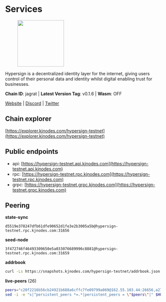 # Services

<figure><img src="https://raw.githubusercontent.com/kj89/testnet_manuals/main/pingpub/logos/hypersign.png" width="150" alt=""><figcaption></figcaption></figure>

Hypersign is a decentralized identity layer for the internet, giving  users control of their personal data and identity whilst digital  enabling trust for businesses.

**Chain ID**: jagrat | **Latest Version Tag**: v0.1.6 | **Wasm**: OFF

[Website](https://hypersign.id) | [Discord](https://discord.gg/DmuUjMrHVw) | [Twitter](https://twitter.com/hypersignchain)




## Chain explorer
[https://explorer.kjnodes.com/hypersign-testnet](https://explorer.kjnodes.com/hypersign-testnet)

## Public endpoints

* api: [https://hypersign-testnet.api.kjnodes.com](https://hypersign-testnet.api.kjnodes.com)
* rpc: [https://hypersign-testnet.rpc.kjnodes.com](https://hypersign-testnet.rpc.kjnodes.com)
* grpc: [https://hypersign-testnet.grpc.kjnodes.com](https://hypersign-testnet.grpc.kjnodes.com)

## Peering

**state-sync**

```text
d5519e378247dfb61dfe90652d1fe3e2b3005a5b@hypersign-testnet.rpc.kjnodes.com:31656
```

**seed-node**

```text
3f472746f46493309650e5a033076689996c8881@hypersign-testnet.rpc.kjnodes.com:31659
```

**addrbook**
```bash
curl -Ls https://snapshots.kjnodes.com/hypersign-testnet/addrbook.json > $HOME/.hid-node/config/addrbook.json
```

**live-peers** (26)
```bash
peers="c20f2216b56cb24921b688a6cffc7fe09799a069@162.55.103.44:26656,a275d8018f683f279bf5167a72d294bfacafa839@178.63.102.172:41656,7d85caec437cc8c0a504d6ab3b18fd07c173b2fb@94.130.219.37:26001,1e3f0aeb6f2a2017b122af2461a75c9695790954@65.108.233.109:10956,620478e35ba6740f0afb2a0dd6ca9b34765bc60e@65.109.30.12:60856,1380864bb38481fef4b2358026a5ed53fc027679@95.214.52.206:26656,d5519e378247dfb61dfe90652d1fe3e2b3005a5b@65.109.68.190:31656,1dae68f061204fe2c10e9476239c0333258889e7@65.109.31.114:2460,9876d1b1e5b5968c1c729559325dd909f93c1d34@65.108.238.61:56656,fbc7ce82f02e24257395dc0310ad2921ea61e199@65.109.92.148:61156,1de2abae74a4c5fd7d96d9869ef02187f81498f0@134.209.238.66:26656,bd2ae9f1c42183104719f7c44be078bb7d282a61@65.109.92.241:11056,eaf27acc810a3d6728dde972ebad26810cce0ae6@65.108.229.233:26656,c5d8ad1f942cd9b9839f65a6543c460bfa1af161@38.242.221.205:26656,4e08d5b0cb43c8d5ffc42987a5166bab2a04a93b@65.109.92.240:21066,5b6356defbfc7227035698d6af7d686d3981a0eb@5.161.99.136:26656,610843eda2f0388cb8e75917e8c1f63350bd3bd1@154.26.131.130:16656,efcb16ec33d8e6233d1068fff679c6fd64bf5802@65.108.225.158:10956,3d6fdf19781c7725b5d23ebbef5950aab073c9f9@95.111.225.137:41656,c1b6d86f46eab9d0aa2e4399cddb9cf05d13621a@65.108.206.118:60556,ec5127072c252f7246fb66f7e7762423a23ff6bd@154.12.228.93:31656,d72875380d7b0b68f071623996bd5a86b7491287@116.202.227.117:31656,7ac746f53266043a92a05db06d1306b4e5f7e7c8@65.109.112.20:11014,de1f980cc59bdb2457202768d4b4d964d783789e@167.235.21.165:36656,2641ddcf28d8adf448edb573de1efba0b6971d9e@178.154.222.128:26656,e003e628d5c748f2445f1731af20d461f585e7a5@182.253.224.66:12656"
sed -i -e "s|^persistent_peers *=.*|persistent_peers = \"$peers\"|" $HOME/.hid-node/config/config.toml
```
